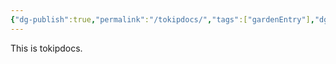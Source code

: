 ```yaml
---
{"dg-publish":true,"permalink":"/tokipdocs/","tags":["gardenEntry"],"dgHomeLink":true,"dgShowFileTree":true,"dgEnableSearch":true}
---
```


This is tokipdocs.

